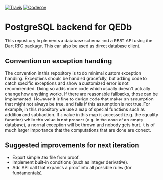 [![Travis](https://img.shields.io/travis/qedb/qedb.svg)](https://travis-ci.org/qedb/qedb)
[![Codecov](https://img.shields.io/codecov/c/github/qedb/qedb.svg)](https://codecov.io/gh/qedb/qedb)

PostgreSQL backend for QEDb
===========================
This repository implements a database schema and a REST API using the Dart RPC
package. This can also be used as direct database client.

## Convention on exception handling

The convention in this repository is to do minimal custom exception handling.
Exceptions should be handled gracefully, but adding code to catch specific
exceptions and show a customized error is not recommended. Doing so adds more
code which usually doesn't actually change how anything works. If there are
reasonable fallbacks, those can be implemented. However it is fine to design
code that makes an assumption that might not always be true, and fails if this
assumption is not true. For example, in this repository we use a map of special
functions such as addition and subtraction. If a value in this map is accessed
(e.g. the equality function) while this value is not present (e.g. in the case
of an empty database), a normal exception will be thrown and nobody gets hurt.
It is of much larger importance that the computations that are done are correct.

## Suggested improvements for next iteration

+ Export simple .tex file from proof.
+ Implement built-in conditions (such as integer derivative).
+ Add API call that expands a proof into all possible rules (for fundamentals).


